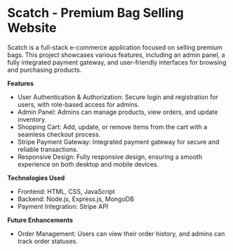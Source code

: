 # Scatch - Premium Bag Selling Website
Scatch is a full-stack e-commerce application focused on selling premium bags. This project showcases various features, including an admin panel, a fully integrated payment gateway, and user-friendly interfaces for browsing and purchasing products.

**Features**
- User Authentication & Authorization: Secure login and registration for users, with role-based access for admins.
- Admin Panel: Admins can manage products, view orders, and update inventory.
- Shopping Cart: Add, update, or remove items from the cart with a seamless checkout process.
- Stripe Payment Gateway: Integrated payment gateway for secure and reliable transactions.
- Responsive Design: Fully responsive design, ensuring a smooth experience on both desktop and mobile devices.

**Technologies Used**
- Frontend: HTML, CSS, JavaScript
- Backend: Node.js, Express.js, MongoDB
- Payment Integration: Stripe API


**Future Enhancements**
- Order Management: Users can view their order history, and admins can track order statuses.
